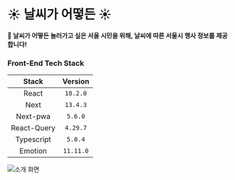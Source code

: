 # ☀️ 날씨가 어떻든 ☀️

**🌈 날씨가 어떻든 놀러가고 싶은 서울 시민을 위해, 날씨에 따른 서울시 행사 정보를 제공합니다!**

### Front-End Tech Stack
**Stack**|**Version**|
:-------:|:---------:|
React|`18.2.0`|
Next|`13.4.3`|
Next-pwa|`5.6.0`|
React-Query|`4.29.7`|
Typescript|`5.0.4`|
Emotion|`11.11.0`|


![소개 화면](https://github.com/Seoul-Weather/Seoul-Weather-FE/assets/87116017/08925017-c6eb-4412-b924-a8bddfb5308e)
